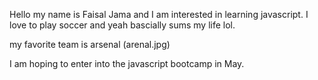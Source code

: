 Hello my name is Faisal Jama and I am interested in learning javascript. I love to play soccer and yeah bascially sums my life lol. 

my favorite team is arsenal (arenal.jpg)

I am hoping to enter into the javascript bootcamp in May. 